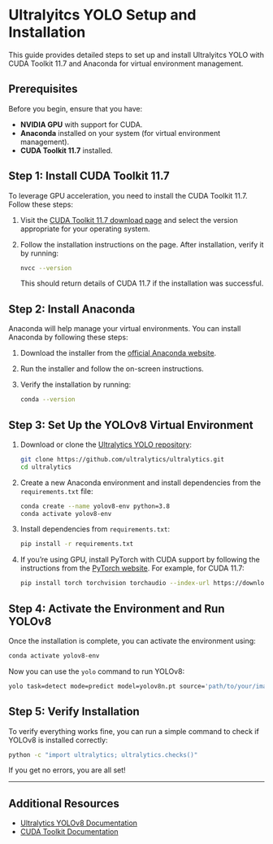 # Ultralyitcs YOLO Setup and Installation

This guide provides detailed steps to set up and install Ultralyitcs YOLO with CUDA Toolkit 11.7 and Anaconda for virtual environment management.

## Prerequisites

Before you begin, ensure that you have:

- **NVIDIA GPU** with support for CUDA.
- **Anaconda** installed on your system (for virtual environment management).
- **CUDA Toolkit 11.7** installed.
  
## Step 1: Install CUDA Toolkit 11.7

To leverage GPU acceleration, you need to install the CUDA Toolkit 11.7. Follow these steps:

1. Visit the [CUDA Toolkit 11.7 download page](https://developer.nvidia.com/cuda-11-7-0-download-archive) and select the version appropriate for your operating system.
2. Follow the installation instructions on the page. After installation, verify it by running:

   ```bash
   nvcc --version
   ```

   This should return details of CUDA 11.7 if the installation was successful.

## Step 2: Install Anaconda

Anaconda will help manage your virtual environments. You can install Anaconda by following these steps:

1. Download the installer from the [official Anaconda website](https://www.anaconda.com/download/success).
2. Run the installer and follow the on-screen instructions.
3. Verify the installation by running:

   ```bash
   conda --version
   ```

## Step 3: Set Up the YOLOv8 Virtual Environment

1. Download or clone the [Ultralytics YOLO repository](https://github.com/ultralytics/ultralytics):

   ```bash
   git clone https://github.com/ultralytics/ultralytics.git
   cd ultralytics
   ```

2. Create a new Anaconda environment and install dependencies from the `requirements.txt` file:

   ```bash
   conda create --name yolov8-env python=3.8
   conda activate yolov8-env
   ```

3. Install dependencies from `requirements.txt`:

   ```bash
   pip install -r requirements.txt
   ```

4. If you’re using GPU, install PyTorch with CUDA support by following the instructions from the [PyTorch website](https://pytorch.org/get-started/locally/). For example, for CUDA 11.7:

   ```bash
   pip install torch torchvision torchaudio --index-url https://download.pytorch.org/whl/cu117
   ```

## Step 4: Activate the Environment and Run YOLOv8

Once the installation is complete, you can activate the environment using:

```bash
conda activate yolov8-env
```

Now you can use the `yolo` command to run YOLOv8:

```bash
yolo task=detect mode=predict model=yolov8n.pt source='path/to/your/image_or_video'
```

## Step 5: Verify Installation

To verify everything works fine, you can run a simple command to check if YOLOv8 is installed correctly:

```bash
python -c "import ultralytics; ultralytics.checks()"
```

If you get no errors, you are all set!

---

## Additional Resources

- [Ultralytics YOLOv8 Documentation](https://docs.ultralytics.com/)
- [CUDA Toolkit Documentation](https://docs.nvidia.com/cuda/)
